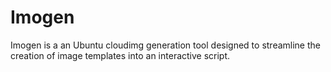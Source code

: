 # Imogen
Imogen is a an Ubuntu cloudimg generation tool designed to streamline the creation of image templates into an interactive script.
